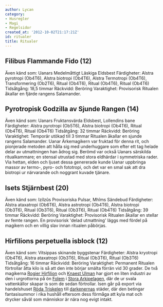 ```yaml
---
author: Lycan
category:
- Husregler
- Magi
- Regelsidor
created_at: '2012-10-02T21:17:21Z'
id: ritualer
title: Ritualer
---
```

## Filibus Flammande Fido (12)

Även känd som: Uanars Medelmåttigt Läskiga Eldsbest
Färdigheter: Alstra pyrotropi (Ob4T6), Alstra biotropi (Ob4T6), Alstra Termotropi (Ob4T6), Transformering (Ob2T6), Ritual (Ob4T6), Ritual (Ob4T6), Ritual (Ob4T6)
Tidsåtgång: 18,5 timmar
Räckvidd: Beröring
Varaktighet: Provisorisk
Ritualen åkallar en fjärde rangens Salamander.

## Pyrotropisk Godzilla av Sjunde Rangen (14)

Även känd som: Uanars Fruktansvärda Eldsbest, Lollendins bane
Färdigheter: Alstra pyrotropi (Ob5T6), Alstra biotropi (Ob4T6), Ritual (Ob4T6), Ritual (Ob4T6)
Tidsåtgång: 32 timmar
Räckvidd: Beröring
Varaktighet: Temporär utökad till 3 timmar
Ritualen åkallar en sjunde rangens Salamander. Uanar Ärkemagikern var fruktad för denna rit, och pionjerade metoden att hålla sig med underhuggare som efter ett tag helade delar av utmattningen han ådrog sig. Berömd var också Uanars särskilda ritualkammare; en stensal utrustad med stora eldhärdar i symmetriska rader. Via hettan, elden och ljuset dessa genererade kunde Uanar uppbringa massor av termo-, pyro- och fototropi, och det var en smal sak att dra biotropi ur närvarande och noggrant kuvade tjänare.

## Isets Stjärnbest (20)

Även känd som: Izílzûs Provisoriska Pulsar, Mhîms Sändebud
Färdigheter: Alstra ataxatropi (Ob6T6), Alstra astrotropi (Ob4T6), Alstra biotropi (Ob3T6), Ritual (Ob3T6), Ritual (Ob3T6), Ritual (Ob4T6)
Tidsåtgång: 39 timmar
Räckvidd: Beröring
Varaktighet: Provisorisk
Ritualen åkallar en stellar av femte rangen. En provisorisk 'delad utmattning' läggs med fördel på magikern och en villig slav innan ritualen påbörjas.

## Hirfilions perpetuella isblock (12)

Även känd som: Vitsippas skinande byggstenar
Färdigheter: Alstra kryotropi (Ob4T6), Alstra ataxatropi (Ob3T6), Ritual (Ob3T6), Ritual (Ob3T6)
Tidsåtgång: 16 timmar
Räckvidd: Beröring
Varaktighet: Permanent
Ritualen förtrollar åtta kilo is så att den inte börjar smälta förrän vid 30 grader. De två magikerna [Rogier Hirfilion] och [Knaest Ulman] har gjort en liten industri av den i urgrottorna på ön [Folem] i [Stora Arkipelagen], där de ur svala vattenkällor skapar is som de sedan förtrollar. Isen går på export via handelshuset [Röda Triskelen] till [darkenernas] städer, där den betingar fantasisummor i rika hushåll eftersom dess förmåga att kyla mat och drycker såväl som människor är nära nog evigt intakt.

  [Rogier Hirfilion]: Rogier_Hirfilion
  [Knaest Ulman]: Knaest_Ulman
  [Folem]: Folem
  [Stora Arkipelagen]: Stora_Arkipelagen
  [Röda Triskelen]: Röda_Triskelen
  [darkenernas]: Awane